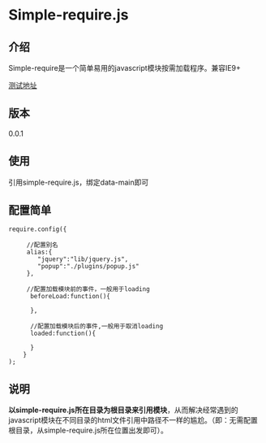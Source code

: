 # Simple-require.js

## 介绍

Simple-require是一个简单易用的javascript模块按需加载程序。兼容IE9+

[测试地址](http://anderpang.github.io/simple-require)

## 版本

0.0.1

## 使用

<script src="js/simple-require.js" data-main="./main"></script>
引用simple-require.js，绑定data-main即可

## 配置简单

```
require.config({

     //配置别名
	 alias:{
		"jquery":"lib/jquery.js",       
		"popup":"./plugins/popup.js"
	 },

	 //配置加载模块前的事件，一般用于loading
	  beforeLoad:function(){
		  
	  },

	  //配置加载模块后的事件,一般用于取消loading
	  loaded:function(){
		
	  }
	}
);
```
	 
## 说明

**以simple-require.js所在目录为根目录来引用模块**，从而解决经常遇到的javascript模块在不同目录的html文件引用中路径不一样的尴尬。（即：无需配置根目录，从simple-require.js所在位置出发即可）。

